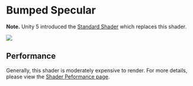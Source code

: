 Bumped Specular
===============

**Note.** Unity 5 introduced the [Standard Shader](shader-StandardShader) which replaces this shader.


![](../uploads/Shaders/Shader-NormalBumpSpec.png) 

<!-- include shader-BumpSubsetImport -->

<!-- include shader-SpecularSubsetImport -->

Performance
-----------


Generally, this shader is moderately expensive to render. For more details, please view the [Shader Peformance page](shader-Performance).
